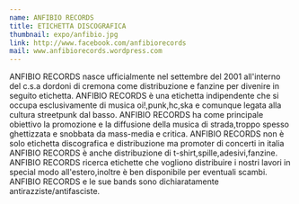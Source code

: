 ```yaml
---
name: ANFIBIO RECORDS
title: ETICHETTA DISCOGRAFICA
thumbnail: expo/anfibio.jpg
link: http://www.facebook.com/anfibiorecords
mail: www.anfibiorecords.wordpress.com
---
```


ANFIBIO RECORDS nasce ufficialmente nel settembre del 2001 all'interno del c.s.a dordoni di cremona come distribuzione e fanzine per divenire in seguito etichetta. ANFIBIO RECORDS è una etichetta indipendente che si occupa esclusivamente di musica oi!,punk,hc,ska e comunque legata alla cultura streetpunk dal basso. ANFIBIO RECORDS ha come principale obiettivo la promozione e la diffusione della musica di strada,troppo spesso ghettizzata e snobbata da mass-media e critica. ANFIBIO RECORDS non è solo etichetta discografica e distribuzione ma promoter di concerti in italia ANFIBIO RECORDS è anche distribuzione di t-shirt,spille,adesivi,fanzine. ANFIBIO RECORDS ricerca etichette che vogliono distribuire i nostri lavori in special modo all'estero,inoltre è ben disponibile per eventuali scambi. ANFIBIO RECORDS e le sue bands sono dichiaratamente antirazziste/antifasciste.


